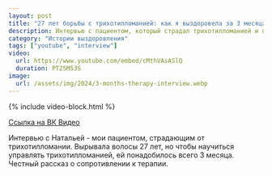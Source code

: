 ```yaml
---
layout: post
title: "27 лет борьбы с трихотилломанией: как я выздоровела за 3 месяца | Интервью с Натальей"
description: Интервью с пациентом, который страдал трихотилломанией и пришел на терапию через преодоление сопротивления
category: "Истории выздоровления"
tags: ["youtube", "interview"]
video:
  url: https://www.youtube.com/embed/cMthVAsASlQ
  duration: PT25M53S
image:
  url: /assets/img/2024/3-months-therapy-interview.webp
---
```


{% include video-block.html %}

<a href="https://vkvideo.ru/video-211245681_456239027" rel="nofollow">Ссылка на ВК Видео</a>

Интервью с Натальей - мои пациентом, страдающим от трихотилломании. Вырывала волосы 27 лет, но чтобы научиться управлять трихотилломанией,
ей понадобилось всего 3 месяца.   
Честный рассказ о сопротивлении к терапии.

